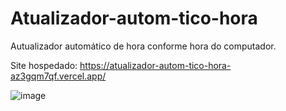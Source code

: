 # Atualizador-autom-tico-hora

Autualizador automático de hora conforme hora do computador.

Site hospedado: https://atualizador-autom-tico-hora-az3gqm7qf.vercel.app/

![image](https://github.com/MatheusNascimento99/Atualizador-autom-tico-hora/assets/139829100/f5602aba-cb5e-4411-a0a4-8b4a9e0629a1)
